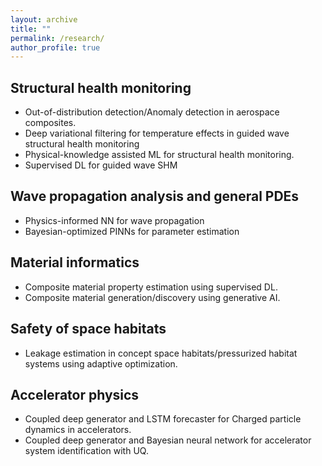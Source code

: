 ```yaml
---
layout: archive
title: ""
permalink: /research/
author_profile: true
---
```


## Structural health monitoring
* Out-of-distribution detection/Anomaly detection in aerospace composites.
* Deep variational filtering for temperature effects in guided wave structural health monitoring
* Physical-knowledge assisted ML for structural health monitoring.
* Supervised DL for guided wave SHM

## Wave propagation analysis and general PDEs
* Physics-informed NN for wave propagation
* Bayesian-optimized PINNs for parameter estimation

## Material informatics
* Composite material property estimation using supervised DL.
* Composite material generation/discovery using generative AI.

## Safety of space habitats
* Leakage estimation in concept space habitats/pressurized habitat systems using adaptive optimization.

## Accelerator physics
* Coupled deep generator and LSTM forecaster for Charged particle dynamics in accelerators.
* Coupled deep generator and Bayesian neural network for accelerator system identification with UQ.
